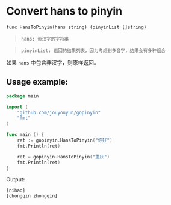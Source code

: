 Convert hans to pinyin
=====================

`func HansToPinyin(hans string) (pinyinList []string)`

>`hans: 带汉字的字符串`

>`pinyinList: 返回的结果列表，因为考虑到多音字，结果会有多种组合`

如果 `hans` 中包含非汉字，则原样返回。

Usage example:
-------------

```go
package main

import (
	"github.com/jouyouyun/gopinyin"
	"fmt"
)

func main () {
	ret := gopinyin.HansToPinyin("你好")
	fmt.Println(ret)

	ret = gopinyin.HansToPinyin("重庆")
	fmt.Println(ret)
}
```

Output:

```shell
[nihao]
[chongqin zhongqin]
```
